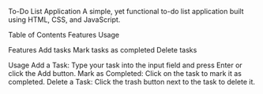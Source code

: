 To-Do List Application
A simple, yet functional to-do list application built using HTML, CSS, and JavaScript.

Table of Contents
Features
Usage

Features
Add tasks
Mark tasks as completed
Delete tasks

Usage
Add a Task: Type your task into the input field and press Enter or click the Add button.
Mark as Completed: Click on the task to mark it as completed.
Delete a Task: Click the trash button next to the task to delete it.
